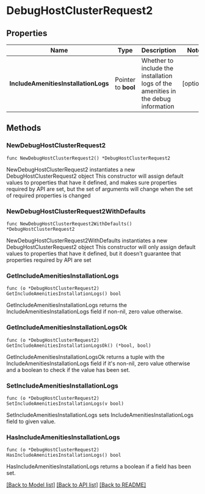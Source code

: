 # DebugHostClusterRequest2

## Properties

Name | Type | Description | Notes
------------ | ------------- | ------------- | -------------
**IncludeAmenitiesInstallationLogs** | Pointer to **bool** | Whether to include the installation logs of the amenities in the debug information | [optional] 

## Methods

### NewDebugHostClusterRequest2

`func NewDebugHostClusterRequest2() *DebugHostClusterRequest2`

NewDebugHostClusterRequest2 instantiates a new DebugHostClusterRequest2 object
This constructor will assign default values to properties that have it defined,
and makes sure properties required by API are set, but the set of arguments
will change when the set of required properties is changed

### NewDebugHostClusterRequest2WithDefaults

`func NewDebugHostClusterRequest2WithDefaults() *DebugHostClusterRequest2`

NewDebugHostClusterRequest2WithDefaults instantiates a new DebugHostClusterRequest2 object
This constructor will only assign default values to properties that have it defined,
but it doesn't guarantee that properties required by API are set

### GetIncludeAmenitiesInstallationLogs

`func (o *DebugHostClusterRequest2) GetIncludeAmenitiesInstallationLogs() bool`

GetIncludeAmenitiesInstallationLogs returns the IncludeAmenitiesInstallationLogs field if non-nil, zero value otherwise.

### GetIncludeAmenitiesInstallationLogsOk

`func (o *DebugHostClusterRequest2) GetIncludeAmenitiesInstallationLogsOk() (*bool, bool)`

GetIncludeAmenitiesInstallationLogsOk returns a tuple with the IncludeAmenitiesInstallationLogs field if it's non-nil, zero value otherwise
and a boolean to check if the value has been set.

### SetIncludeAmenitiesInstallationLogs

`func (o *DebugHostClusterRequest2) SetIncludeAmenitiesInstallationLogs(v bool)`

SetIncludeAmenitiesInstallationLogs sets IncludeAmenitiesInstallationLogs field to given value.

### HasIncludeAmenitiesInstallationLogs

`func (o *DebugHostClusterRequest2) HasIncludeAmenitiesInstallationLogs() bool`

HasIncludeAmenitiesInstallationLogs returns a boolean if a field has been set.


[[Back to Model list]](../README.md#documentation-for-models) [[Back to API list]](../README.md#documentation-for-api-endpoints) [[Back to README]](../README.md)


